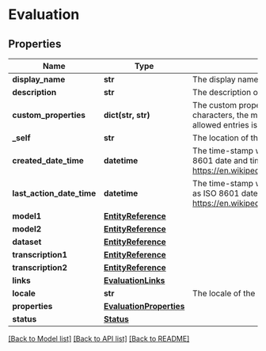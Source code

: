 # Evaluation

## Properties
Name | Type | Description | Notes
------------ | ------------- | ------------- | -------------
**display_name** | **str** | The display name of the object. | 
**description** | **str** | The description of the object. | [optional] 
**custom_properties** | **dict(str, str)** | The custom properties of this entity. The maximum allowed key length is 64 characters, the maximum allowed value length is 256 characters and the count of allowed entries is 10. | [optional] 
**_self** | **str** | The location of this entity. | [optional] 
**created_date_time** | **datetime** | The time-stamp when the object was created. The time stamp is encoded as ISO 8601 date and time format (\&quot;YYYY-MM-DDThh:mm:ssZ\&quot;, see https://en.wikipedia.org/wiki/ISO_8601#Combined_date_and_time_representations). | [optional] 
**last_action_date_time** | **datetime** | The time-stamp when the current status was entered. The time stamp is encoded as ISO 8601 date and time format (\&quot;YYYY-MM-DDThh:mm:ssZ\&quot;, see https://en.wikipedia.org/wiki/ISO_8601#Combined_date_and_time_representations). | [optional] 
**model1** | [**EntityReference**](EntityReference.md) |  | 
**model2** | [**EntityReference**](EntityReference.md) |  | 
**dataset** | [**EntityReference**](EntityReference.md) |  | 
**transcription1** | [**EntityReference**](EntityReference.md) |  | [optional] 
**transcription2** | [**EntityReference**](EntityReference.md) |  | [optional] 
**links** | [**EvaluationLinks**](EvaluationLinks.md) |  | [optional] 
**locale** | **str** | The locale of the contained data. | 
**properties** | [**EvaluationProperties**](EvaluationProperties.md) |  | [optional] 
**status** | [**Status**](Status.md) |  | [optional] 

[[Back to Model list]](../README.md#documentation-for-models) [[Back to API list]](../README.md#documentation-for-api-endpoints) [[Back to README]](../README.md)


